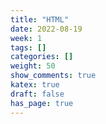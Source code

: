 ```yaml
---
title: "HTML"
date: 2022-08-19
week: 1
tags: []
categories: []
weight: 50
show_comments: true
katex: true
draft: false
has_page: true
---
```


<!--more-->
